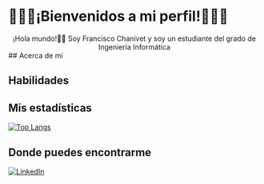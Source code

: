 #                  👨🏼‍💻¡Bienvenidos a mi perfil!👨🏼‍💻
<div align = "center">
¡Hola mundo!👋🏼 Soy Francisco Chanivet y soy un estudiante del grado de Ingeniería Informática 
</div>
## Acerca de mí

## Habilidades

## Mis estadísticas
[![Top Langs](https://github-readme-stats.vercel.app/api/top-langs/?username=PaCoders&layout=compact&langs_count=8&theme=highcontrast)](https://github.com/anuraghazra/github-readme-stats)

## Donde puedes encontrarme
[![LinkedIn](https://user-images.githubusercontent.com/282759/84680162-4161a300-af00-11ea-912c-8f32e5cc1676.png)](https://linkedin.com/in/fr-chanivet)
